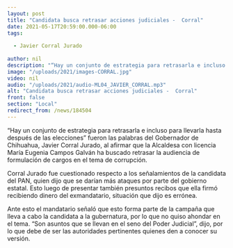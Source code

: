 ```yaml
---
layout: post
title: "Candidata busca retrasar acciones judiciales -  Corral"
date: 2021-05-17T20:59:00.000-06:00
tags:
  
  - Javier Corral Jurado
  
author: nil
description: "“Hay un conjunto de estrategia para retrasarla e incluso para llevarla hasta después de las elecciones”, dijo el Gobernador."
image: "/uploads/2021/images-CORRAL.jpg"
video: nil
audio: "/uploads/2021/audio-ML04_JAVIER_CORRAL.mp3"
alt: "Candidata busca retrasar acciones judiciales -  Corral"
front: false
section: "Local"
redirect_from: /news/184504
---
```


“Hay un conjunto de estrategia para retrasarla e incluso para llevarla hasta después de las elecciones” fueron las palabras del Gobernador de Chihuahua, Javier Corral Jurado, al afirmar que la Alcaldesa con licencia María Eugenia Campos Galván ha buscado retrasar la audiencia de formulación de cargos en el tema de corrupción. 

Corral Jurado fue cuestionado respecto a los señalamientos de la candidata del PAN, quien dijo que se darían más ataques por parte del gobierno estatal. Esto luego de presentar también presuntos recibos que ella firmó recibiendo dinero del exmandatario, situación que dijo es errónea.

Ante esto el mandatario señaló que esto forma parte de la campaña que lleva a cabo la candidata a la gubernatura, por lo que no quiso ahondar en el tema. “Son asuntos que se llevan en el seno del Poder Judicial”, dijo, por lo que debe de ser las autoridades pertinentes quienes den a conocer su versión.
